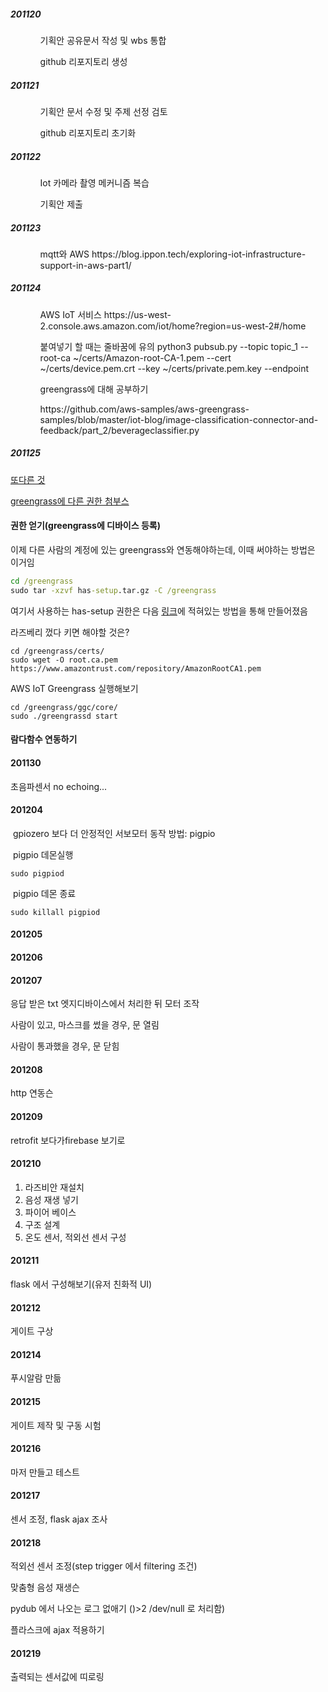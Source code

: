 

##### 201120

<ol>
    <ol>
        기획안 공유문서 작성 및 wbs 통합
    </ol>
    <ol>
         github 리포지토리 생성
    </ol>
</ol>



##### 201121

<ol>
    <ol>
        기획안 문서 수정 및 주제 선정 검토
    </ol>
    <ol>
         github 리포지토리 초기화
    </ol>
</ol>


##### 201122

<ol>
    <ol>
        Iot 카메라 촬영 메커니즘 복습
    </ol>
    <ol>
        기획안 제출
    </ol>
</ol>



##### 201123

<ol>
    <ol>
        mqtt와 AWS
        https://blog.ippon.tech/exploring-iot-infrastructure-support-in-aws-part1/
    </ol>
</ol>




##### 201124

<ol>
    <ol>
        AWS IoT 서비스
        https://us-west-2.console.aws.amazon.com/iot/home?region=us-west-2#/home
    </ol>
    <ol>
        붙여넣기 할 때는 줄바꿈에 유의
        python3 pubsub.py --topic topic_1 --root-ca ~/certs/Amazon-root-CA-1.pem --cert ~/certs/device.pem.crt --key ~/certs/private.pem.key --endpoint 
    </ol>
    <ol>
        greengrass에 대해 공부하기
    </ol>
    <ol>
        https://github.com/aws-samples/aws-greengrass-samples/blob/master/iot-blog/image-classification-connector-and-feedback/part_2/beverageclassifier.py
    </ol>
</ol>



##### 201125

[또다른 것](https://docs.aws.amazon.com/ko_kr/greengrass/latest/developerguide/gg-device-start.html)

[greengrass에 다른 권한 첨부스](https://docs.aws.amazon.com/greengrass/latest/developerguide/gg-device-start.html)

#### 권한 얻기(greengrass에 디바이스 등록)

이제 다른 사람의 계정에 있는 greengrass와 연동해야하는데, 이때 써야하는 방법은 이거임

```cmd
cd /greengrass
sudo tar -xzvf has-setup.tar.gz -C /greengrass
```

여기서 사용하는 has-setup 권한은 다음 [링크](https://docs.aws.amazon.com/ko_kr/greengrass/latest/developerguide/gg-config.html)에 적혀있는 방법을 통해 만들어졌음

라즈베리 껐다 키면 해야할 것은?

```
cd /greengrass/certs/
sudo wget -O root.ca.pem https://www.amazontrust.com/repository/AmazonRootCA1.pem
```

AWS IoT Greengrass 실행해보기

```
cd /greengrass/ggc/core/
sudo ./greengrassd start
```

#### 람다함수 연동하기



#### 201130

 초음파센서 no echoing...



#### 201204

​	gpiozero 보다 더 안정적인 서보모터 동작 방법: pigpio

​	pigpio 데몬실행

```linux
sudo pigpiod
```

​	pigpio 데몬 종료

```linux
sudo killall pigpiod
```



#### 201205

 

#### 201206



#### 201207

 응답 받은 txt 엣지디바이스에서 처리한 뒤 모터 조작

사람이 있고, 마스크를 썼을 경우, 문 열림

사람이 통과했을 경우, 문 닫힘

#### 201208

 http 연동슨

#### 201209

 retrofit 보다가firebase 보기로

#### 201210 

1. 라즈비안 재설치
2. 음성 재생 넣기
3. 파이어 베이스
4. 구조 설계
5. 온도 센서, 적외선 센서 구성

#### 201211

 flask 에서 구성해보기(유저 친화적 UI)



#### 201212

게이트 구상



#### 201214

푸시알람 만듦



#### 201215

게이트 제작 및 구동 시험



#### 201216

마저 만들고 테스트



#### 201217

센서 조정, flask ajax 조사



#### 201218

적외선 센서 조정(step trigger 에서 filtering 조건)

맞춤형 음성 재생슨

pydub 에서 나오는 로그 없애기 ()>2 /dev/null 로 처리함)

플라스크에 ajax 적용하기



#### 201219

출력되는 센서값에 띠로링